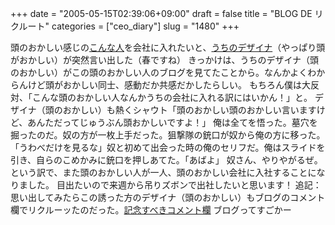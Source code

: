 +++
date = "2005-05-15T02:39:06+09:00"
draft = false
title = "BLOG DE リクルート"
categories = ["ceo_diary"]
slug = "1480"
+++

頭のおかしい感じの<a href="http://glover.jp/" target="_blank">こんな人</a>を会社に入れたいと、<a href="http://daiskip.com" target="_blank">うちのデザイナ</a>（やっぱり頭がおかしい）が突然言い出した（春ですね）
きっかけは、うちのデザイナ（頭のおかしい）がこの頭のおかしい人のブログを見てたことから。なんかよくわからんけど頭がおかしい同士、感動だか共感だかしたらしい。
もちろん僕は大反対、「こんな頭のおかしい人なんかうちの会社に入れる訳にはいかん！」と。
デザイナ（頭のおかしい）も熱くシャウト「頭のおかしい頭のおかしい言いますけど、あんただってじゅうぶん頭おかしいですよ！」
俺は全てを悟った。墓穴を掘ったのだ。奴の方が一枚上手だった。狙撃隊の銃口が奴から俺の方に移った。「うわべだけを見るな」奴と初めて出会った時の俺のセリフだ。俺はスライドを引き、自らのこめかみに銃口を押しあてた。「あばよ」
奴さん、やりやがるぜ。
という訳で、また頭のおかしい人が一人、頭のおかしい会社に入社することになりました。
目出たいので来週から吊りズボンで出社したいと思います！
追記：
思い出してみたらこの誘った方のデザイナ（頭のおかしい）もブログのコメント欄でリクルーッたのだった。<a href="http://daiskip.com/blog/2004/03/03-0942.php#comments" target="_blank">記念すべきコメント欄</a>
ブログってすごかー
